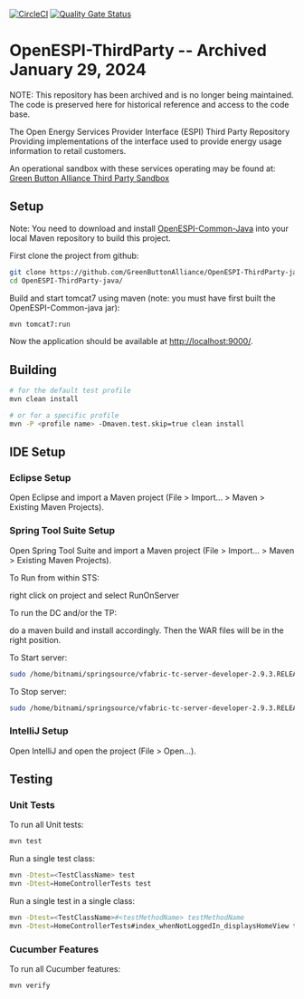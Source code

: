 [![CircleCI](https://circleci.com/gh/GreenButtonAlliance/OpenESPI-ThirdParty-java/tree/master.svg?style=svg)](https://circleci.com/gh/GreenButtonAlliance/OpenESPI-ThirdParty-java/tree/master)
[![Quality Gate Status](https://sonarcloud.io/api/project_badges/measure?project=GreenButtonAlliance_OpenESPI-ThirdParty-java&metric=alert_status)](https://sonarcloud.io/dashboard?id=GreenButtonAlliance_OpenESPI-ThirdParty-java)


# OpenESPI-ThirdParty -- Archived January 29, 2024

NOTE: This repository has been archived and is no longer being maintained. The code is preserved here for historical 
reference and access to the code base.

The Open Energy Services Provider Interface (ESPI) Third Party Repository Providing implementations of the interface used to provide energy usage information to retail customers.

An operational sandbox with these services operating may be found at:
<a href="https://sandbox.greenbuttonalliance.org:8443/ThirdParty">Green Button Alliance Third Party Sandbox</a>

## Setup

Note: You need to download and install [OpenESPI-Common-Java](https://github.com/GreenButtonAlliance/OpenESPI-Common-java) into your local Maven repository to build this project.

First clone the project from github:

```bash
git clone https://github.com/GreenButtonAlliance/OpenESPI-ThirdParty-java.git
cd OpenESPI-ThirdParty-java/
```

Build and start tomcat7 using maven (note: you must have first built the OpenESPI-Common-java jar):

```bash
mvn tomcat7:run
```

Now the application should be available at [http://localhost:9000/](http://localhost:9000/).


## Building
```bash
# for the default test profile
mvn clean install

# or for a specific profile
mvn -P <profile name> -Dmaven.test.skip=true clean install
```


## IDE Setup

### Eclipse Setup

Open Eclipse and import a Maven project (File > Import... > Maven > Existing Maven Projects).

### Spring Tool Suite Setup

Open Spring Tool Suite and import a Maven project (File > Import... > Maven > Existing Maven Projects).

To Run from within STS:

right click on project and select RunOnServer


To run the DC and/or the TP:

do a maven build and install accordingly. Then the WAR files will be in the right position.

To Start server:

```bash
sudo /home/bitnami/springsource/vfabric-tc-server-developer-2.9.3.RELEASE/base-instance/bin/tcruntime-ctl.sh start
```
To Stop server:

```bash
sudo /home/bitnami/springsource/vfabric-tc-server-developer-2.9.3.RELEASE/base-instance/bin/tcruntime-ctl.sh stop
```

### IntelliJ Setup

Open IntelliJ and open the project (File > Open...).

## Testing

### Unit Tests

To run all Unit tests:

```bash
mvn test
```

Run a single test class:

```bash
mvn -Dtest=<TestClassName> test
mvn -Dtest=HomeControllerTests test
```

Run a single test in a single class:

```bash
mvn -Dtest=<TestClassName>#<testMethodName> testMethodName
mvn -Dtest=HomeControllerTests#index_whenNotLoggedIn_displaysHomeView test
```

### Cucumber Features

To run all Cucumber features:

```bash
mvn verify
```

